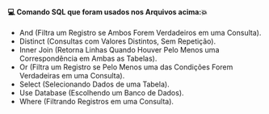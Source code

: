 #### :computer: Comando SQL que foram usados nos Arquivos acima::boom:
- And (Filtra um Registro se Ambos Forem Verdadeiros em uma Consulta).
- Distinct (Consultas com Valores Distintos, Sem Repetição).
- Inner Join (Retorna Linhas Quando Houver Pelo Menos uma Correspondência em Ambas as Tabelas).
- Or (Filtra um Registro se Pelo Menos uma das Condições Forem Verdadeiras em uma Consulta).
- Select (Selecionando Dados de uma Tabela).
- Use Database (Escolhendo um Banco de Dados).
- Where (Filtrando Registros em uma Consulta).

